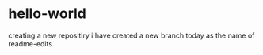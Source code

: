 # hello-world
creating a new repositiry
i have created a new branch today
as the name of readme-edits
